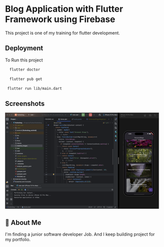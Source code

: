 
# Blog Application with Flutter Framework using Firebase


This project is one of my training for flutter development.



## Deployment

To Run this project

```bash
  flutter doctor
```
```bash
  flutter pub get
```
```bash
 flutter run lib/main.dart
```


## Screenshots

![App Screenshot](https://github.com/y3llkyaw/BlogFlutter/blob/main/readme_images/screenshot1.png)


## 🚀 About Me
I'm finding a junior software developer Job.
And I keep building project for my portfolio.

